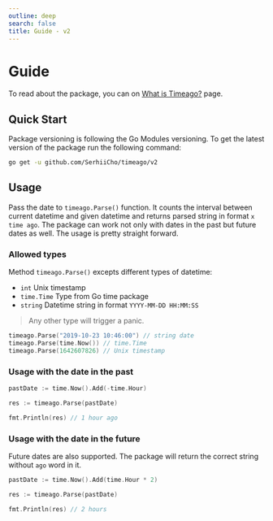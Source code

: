```yaml
---
outline: deep
search: false
title: Guide - v2
---
```


# Guide
To read about the package, you can on [What is Timeago?](/what-is-timeago) page.

## Quick Start
Package versioning is following the Go Modules versioning. To get the latest version of the package run the following command:

```bash
go get -u github.com/SerhiiCho/timeago/v2
```

## Usage
Pass the date to `timeago.Parse()` function. It counts the interval between current datetime and given datetime and returns parsed string in format `x time ago`. The package can work not only with dates in the past but future dates as well. The usage is pretty straight forward.

### Allowed types
Method `timeago.Parse()` excepts different types of datetime:

- `int` Unix timestamp
- `time.Time` Type from Go time package
- `string` Datetime string in format `YYYY-MM-DD HH:MM:SS`

> Any other type will trigger a panic.

```go
timeago.Parse("2019-10-23 10:46:00") // string date
timeago.Parse(time.Now()) // time.Time
timeago.Parse(1642607826) // Unix timestamp
```

### Usage with the date in the past
```go
pastDate := time.Now().Add(-time.Hour)

res := timeago.Parse(pastDate)

fmt.Println(res) // 1 hour ago
```

### Usage with the date in the future
Future dates are also supported. The package will return the correct string without `ago` word in it.

```go
pastDate := time.Now().Add(time.Hour * 2)

res := timeago.Parse(pastDate)

fmt.Println(res) // 2 hours
```